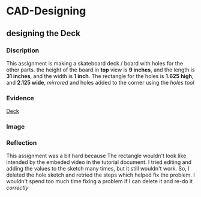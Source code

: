 # CAD-Designing



## designing the Deck

### Discription

This assignment is making a skateboard deck / board with holes for the other parts. the height of the board in **top** view is **9 inches**, and the length is **31 inches**, and the width is **1 inch**. The rectangle for the holes is **1.625 high**, and **2.125 wide**, *mirrored* and holes added to the corner using the *holes tool*

### Evidence

[Deck](https://cvilleschools.onshape.com/documents/1f59b8da98c9e6cf04f4f3df/w/f19d7c0228838a16a5d3accf/e/1d868d54bd829369ae9c0a5f)

### Image


### Reflection
This assignment was a bit hard because The rectangle wouldn't look like intended by the embeded video in the tutorial document. I tried editing and adding the values to the sketch many times, but it still wouldn't work. So, I deleted the hole sketch and retried the steps which helped fix the problem. I wouldn't spend too much time fixing a problem if I can delete it and re-do it *correctly*





